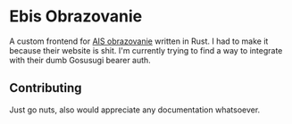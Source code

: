 # Ebis Obrazovanie
A custom frontend for [AIS obrazovanie](https://dnevnik.egov66.ru) written in Rust. I had to make it because their website is shit.
I'm currently trying to find a way to integrate with their dumb Gosusugi bearer auth.

## Contributing
Just go nuts, also would appreciate any documentation whatsoever.
